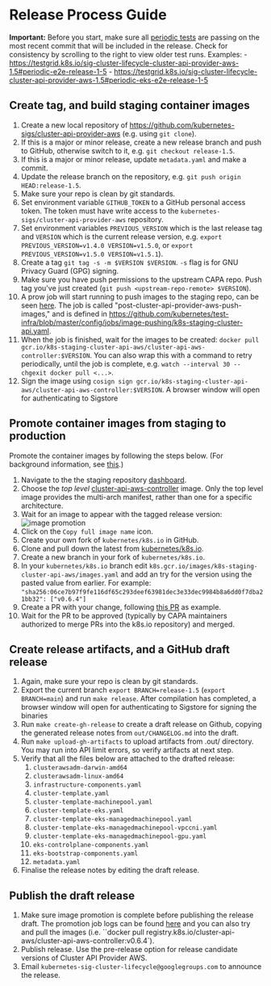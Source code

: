 # Release Process Guide

**Important:** Before you start, make sure all [periodic tests](https://testgrid.k8s.io/sig-cluster-lifecycle-cluster-api-provider-aws) are passing on the most recent commit that will be included in the release. Check for consistency by scrolling to the right to view older test runs.
    Examples:
    - <https://testgrid.k8s.io/sig-cluster-lifecycle-cluster-api-provider-aws-1.5#periodic-e2e-release-1-5>
    - <https://testgrid.k8s.io/sig-cluster-lifecycle-cluster-api-provider-aws-1.5#periodic-eks-e2e-release-1-5>

## Create tag, and build staging container images

1. Create a new local repository of <https://github.com/kubernetes-sigs/cluster-api-provider-aws> (e.g. using `git clone`).
1. If this is a major or minor release, create a new release branch and push to GitHub, otherwise switch to it, e.g. `git checkout release-1.5`.
1. If this is a major or minor release, update `metadata.yaml` and make a commit.
1. Update the release branch on the repository, e.g. `git push origin HEAD:release-1.5`.
1. Make sure your repo is clean by git standards.
1. Set environment variable `GITHUB_TOKEN` to a GitHub personal access token. The token must have write access to the `kubernetes-sigs/cluster-api-provider-aws` repository.
1. Set environment variables `PREVIOUS_VERSION` which is the last release tag and `VERSION` which is the current release version, e.g. `export PREVIOUS_VERSION=v1.4.0 VERSION=v1.5.0`, or `export PREVIOUS_VERSION=v1.5.0 VERSION=v1.5.1`).
1. Create a tag `git tag -s -m $VERSION $VERSION`. `-s` flag is for GNU Privacy Guard (GPG) signing.
1. Make sure you have push permissions to the upstream CAPA repo. Push tag you've just created (`git push <upstream-repo-remote> $VERSION`).
1. A prow job will start running to push images to the staging repo, can be seen [here](https://testgrid.k8s.io/sig-cluster-lifecycle-image-pushes#post-cluster-api-provider-aws-push-images). The job is called "post-cluster-api-provider-aws-push-images," and is defined in <https://github.com/kubernetes/test-infra/blob/master/config/jobs/image-pushing/k8s-staging-cluster-api.yaml>.
1. When the job is finished, wait for the images to be created: `docker pull gcr.io/k8s-staging-cluster-api-aws/cluster-api-aws-controller:$VERSION`. You can also wrap this with a command to retry periodically, until the job is complete, e.g. `watch --interval 30 --chgexit docker pull <...>`.
1. Sign the image using `cosign sign gcr.io/k8s-staging-cluster-api-aws/cluster-api-aws-controller:$VERSION`. A browser window will open for authenticating to Sigstore

## Promote container images from staging to production

Promote the container images by following the steps below. (For background information, see [this](https://github.com/kubernetes/k8s.io/tree/main/k8s.gcr.io#image-promoter).)

1.  Navigate to the the staging repository [dashboard](https://console.cloud.google.com/gcr/images/k8s-staging-cluster-api-aws/GLOBAL).
1.  Choose the _top level_ [cluster-api-aws-controller](https://console.cloud.google.com/gcr/images/k8s-staging-cluster-api-aws/GLOBAL/cluster-api-aws-controller?gcrImageListsize=30) image. Only the top level image provides the multi-arch manifest, rather than one for a specific architecture.
1.  Wait for an image to appear with the tagged release version:
    ![image promotion](./imagepromo1.png)
1.  Click on the `Copy full image name` icon.
1.  Create your own fork of `kubernetes/k8s.io` in GitHub.
1.  Clone and pull down the latest from [kubernetes/k8s.io](https://github.com/kubernetes/k8s.io).
1.  Create a new branch in your fork of `kubernetes/k8s.io`.
1.  In your `kubernetes/k8s.io` branch edit `k8s.gcr.io/images/k8s-staging-cluster-api-aws/images.yaml` and add an try for the version using the pasted value from earlier. For example: `"sha256:06ce7b97f9fe116df65c293deef63981dec3e33dec9984b8a6dd0f7dba21bb32": ["v0.6.4"]`
1.  Create a PR with your change, following [this PR](https://github.com/kubernetes/k8s.io/pull/1565) as example.
1.  Wait for the PR to be approved (typically by CAPA maintainers authorized to merge PRs into the k8s.io repository) and merged.

## Create release artifacts, and a GitHub draft release

1.  Again, make sure your repo is clean by git standards.
1.  Export the current branch `export BRANCH=release-1.5` (`export BRANCH=main`) and run `make release`. After compilation has completed, a browser window will open for authenticating to Sigstore for signing the binaries
1.  Run `make create-gh-release` to create a draft release on Github, copying the generated release notes from `out/CHANGELOG.md` into the draft.
1.  Run `make upload-gh-artifacts` to upload artifacts from .out/ directory. You may run into API limit errors, so verify artifacts at next step.
1.  Verify that all the files below are attached to the drafted release:
    1. `clusterawsadm-darwin-amd64`
    1. `clusterawsadm-linux-amd64`
    1. `infrastructure-components.yaml`
    1. `cluster-template.yaml`
    1. `cluster-template-machinepool.yaml`
    1. `cluster-template-eks.yaml`
    1. `cluster-template-eks-managedmachinepool.yaml`
    1. `cluster-template-eks-managedmachinepool-vpccni.yaml`
    1. `cluster-template-eks-managedmachinepool-gpu.yaml`
    1. `eks-controlplane-components.yaml`
    1. `eks-bootstrap-components.yaml`
    1. `metadata.yaml`
1.  Finalise the release notes by editing the draft release.

## Publish the draft release

1.  Make sure image promotion is complete before publishing the release draft. The promotion job logs can be found [here](https://testgrid.k8s.io/sig-k8s-infra-k8sio#post-k8sio-image-promo) and you can also try and pull the images (i.e. ``docker pull registry.k8s.io/cluster-api-aws/cluster-api-aws-controller:v0.6.4`).
1.  Publish release. Use the pre-release option for release
     candidate versions of Cluster API Provider AWS.
1.  Email `kubernetes-sig-cluster-lifecycle@googlegroups.com` to announce the release.
